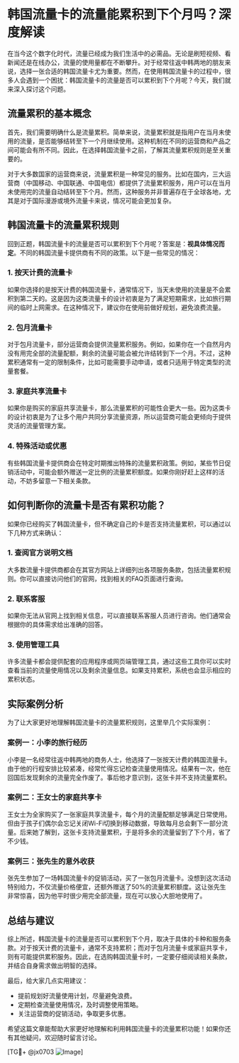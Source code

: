 # 韩国流量卡的流量能累积到下个月吗？深度解读

在当今这个数字化时代，流量已经成为我们生活中的必需品。无论是刷短视频、看新闻还是在线办公，流量的使用量都在不断攀升。对于经常往返中韩两地的朋友来说，选择一张合适的韩国流量卡尤为重要。然而，在使用韩国流量卡的过程中，很多人会遇到一个困扰：韩国流量卡的流量是否可以累积到下个月呢？今天，我们就来深入探讨这个问题。

## 流量累积的基本概念

首先，我们需要明确什么是流量累积。简单来说，流量累积就是指用户在当月未使用的流量，是否能够结转至下一个月继续使用。这种机制在不同的运营商和产品之间可能会有所不同。因此，在选择韩国流量卡之前，了解其流量累积规则是至关重要的。

对于大多数国家的运营商来说，流量累积是一种常见的服务。比如在国内，三大运营商（中国移动、中国联通、中国电信）都提供了流量累积服务，用户可以在当月未使用完的流量自动结转至下个月。然而，这种服务并非普遍存在于全球各地，尤其是对于国际漫游或境外流量卡来说，情况可能会更加复杂。

## 韩国流量卡的流量累积规则

回到正题，韩国流量卡的流量是否可以累积到下个月呢？答案是：**视具体情况而定**。不同的韩国流量卡提供商有不同的政策。以下是一些常见的情况：

### 1. **按天计费的流量卡**
   如果你选择的是按天计费的韩国流量卡，通常情况下，当天未使用的流量是不会累积到第二天的。这是因为这类流量卡的设计初衷是为了满足短期需求，比如旅行期间的临时上网需求。在这种情况下，建议你在使用前做好规划，避免浪费流量。

### 2. **包月流量卡**
   对于包月流量卡，部分运营商会提供流量累积服务。例如，如果你在一个自然月内没有用完全部的流量配额，剩余的流量可能会被允许结转到下一个月。不过，这种累积通常有一定的限制条件，比如可能需要手动申请，或者只适用于特定类型的流量套餐。

### 3. **家庭共享流量卡**
   如果你是购买的家庭共享流量卡，那么流量累积的可能性会更大一些。因为这类卡的设计初衷是为了让多个用户共同分享流量资源，所以运营商可能会更倾向于提供灵活的流量管理方案。

### 4. **特殊活动或优惠**
   有些韩国流量卡提供商会在特定时期推出特殊的流量累积政策。例如，某些节日促销活动中，可能会额外赠送一定比例的流量累积额度。如果你刚好赶上这样的活动，不妨多留意一下相关条款。

## 如何判断你的流量卡是否有累积功能？

如果你已经购买了韩国流量卡，但不确定自己的卡是否支持流量累积，可以通过以下几种方式来确认：

### 1. 查阅官方说明文档
   大多数流量卡提供商都会在其官方网站上详细列出各项服务条款，包括流量累积规则。你可以直接访问他们的官网，找到相关的FAQ页面进行查询。

### 2. 联系客服
   如果你无法从官网上找到相关信息，可以直接联系客服人员进行咨询。他们通常会根据你的具体需求给出准确的回答。

### 3. 使用管理工具
   许多流量卡都会提供配套的应用程序或网页端管理工具，通过这些工具你可以实时查看当前的流量使用情况以及剩余流量信息。如果支持累积，系统也会显示相应的累积状态。

## 实际案例分析

为了让大家更好地理解韩国流量卡的流量累积规则，这里举几个实际案例：

### 案例一：小李的旅行经历
小李是一名经常往返中韩两地的商务人士，他选择了一张按天计费的韩国流量卡。由于他的行程安排比较紧凑，经常忙得忘记检查流量使用情况。结果有一次，他在回国后发现剩余的流量完全作废了。事后他才意识到，这张卡并不支持流量累积。

### 案例二：王女士的家庭共享卡
王女士为全家购买了一张家庭共享流量卡，每个月的流量配额足够满足日常使用。但由于孩子们偶尔会忘记关闭Wi-Fi切换到移动数据，导致每月总会剩下一部分流量。后来她了解到，这张卡支持流量累积，于是将多余的流量留到了下个月，省了不少钱。

### 案例三：张先生的意外收获
张先生参加了一场韩国流量卡的促销活动，买了一张包月流量卡。没想到这次活动特别给力，不仅流量价格便宜，还额外赠送了50%的流量累积额度。这让张先生非常惊喜，因为他平时很少用完全部流量，现在可以放心大胆地使用了。

## 总结与建议

综上所述，韩国流量卡的流量是否可以累积到下个月，取决于具体的卡种和服务条款。对于按天计费的流量卡，通常不支持累积；而对于包月流量卡或家庭共享卡，则有可能提供累积服务。因此，在选购韩国流量卡时，一定要仔细阅读相关条款，并结合自身需求做出明智的选择。

最后，给大家几点实用建议：
- 提前规划好流量使用计划，尽量避免浪费。
- 定期检查流量使用情况，及时调整使用策略。
- 关注运营商的促销活动，争取更多优惠。

希望这篇文章能帮助大家更好地理解和利用韩国流量卡的流量累积功能！如果你还有其他疑问，欢迎随时留言讨论。

[TG💪+ @jx0703 ![Image](https://github.com/user-attachments/assets/dbca1d08-cadb-493c-b0ec-ad6f7a83f270)]